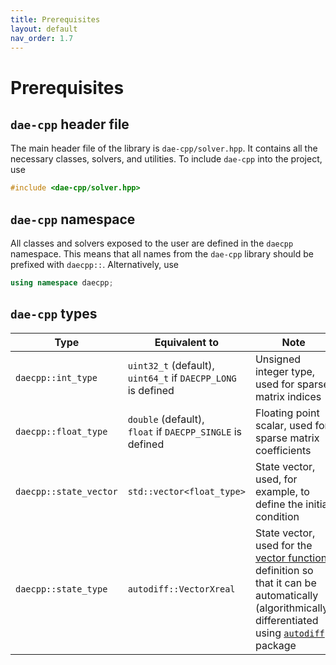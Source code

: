 ```yaml
---
title: Prerequisites
layout: default
nav_order: 1.7
---
```


# Prerequisites

## `dae-cpp` header file

The main header file of the library is `dae-cpp/solver.hpp`. It contains all the necessary classes, solvers, and utilities. To include `dae-cpp` into the project, use

```cpp
#include <dae-cpp/solver.hpp>
```

## `dae-cpp` namespace

All classes and solvers exposed to the user are defined in the `daecpp` namespace. This means that all names from the `dae-cpp` library should be prefixed with `daecpp::`. Alternatively, use

```cpp
using namespace daecpp;
```

## `dae-cpp` types

| Type | Equivalent to | Note |
| ---- | ------------- | ---- |
| `daecpp::int_type` | `uint32_t` (default), <br> `uint64_t` if `DAECPP_LONG` is defined | Unsigned integer type, used for sparse matrix indices |
| `daecpp::float_type` | `double` (default), <br> `float` if `DAECPP_SINGLE` is defined | Floating point scalar, used for sparse matrix coefficients |
| `daecpp::state_vector` | `std::vector<float_type>` | State vector, used, for example, to define the initial condition |
| `daecpp::state_type` | `autodiff::VectorXreal` | State vector, used for the [vector function](vector-function.html) definition so that it can be automatically (algorithmically) differentiated using [`autodiff`](https://autodiff.github.io/) package |
